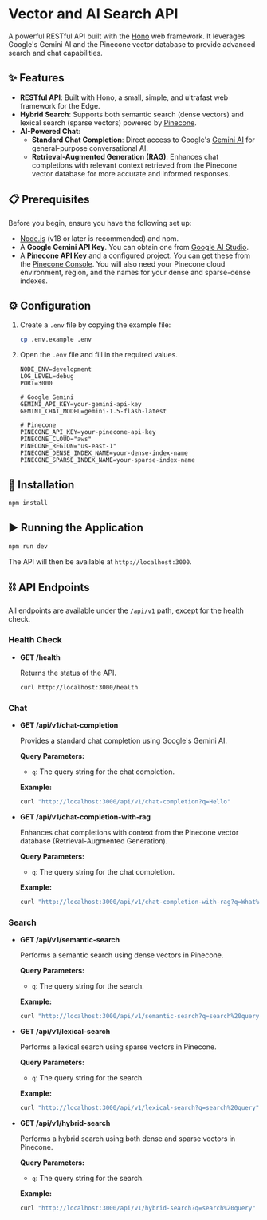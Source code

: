 # Vector and AI Search API

A powerful RESTful API built with the [Hono](https://hono.dev/) web framework. It leverages Google's Gemini AI and the Pinecone vector database to provide advanced search and chat capabilities.

## ✨ Features

- **RESTful API**: Built with Hono, a small, simple, and ultrafast web framework for the Edge.
- **Hybrid Search**: Supports both semantic search (dense vectors) and lexical search (sparse vectors) powered by [Pinecone](https://www.pinecone.io/).
- **AI-Powered Chat**:
    - **Standard Chat Completion**: Direct access to Google's [Gemini AI](https://ai.google.dev/) for general-purpose conversational AI.
    - **Retrieval-Augmented Generation (RAG)**: Enhances chat completions with relevant context retrieved from the Pinecone vector database for more accurate and informed responses.

## 📋 Prerequisites

Before you begin, ensure you have the following set up:

- [Node.js](https://nodejs.org/) (v18 or later is recommended) and npm.
- A **Google Gemini API Key**. You can obtain one from [Google AI Studio](https://aistudio.google.com/app/apikey).
- A **Pinecone API Key** and a configured project. You can get these from the [Pinecone Console](https://app.pinecone.io/). You will also need your Pinecone cloud environment, region, and the names for your dense and sparse-dense indexes.

## ⚙️ Configuration

1.  Create a `.env` file by copying the example file:

    ```bash
    cp .env.example .env
    ```

2.  Open the `.env` file and fill in the required values.

    ```dotenv
    NODE_ENV=development
    LOG_LEVEL=debug
    PORT=3000

    # Google Gemini
    GEMINI_API_KEY=your-gemini-api-key
    GEMINI_CHAT_MODEL=gemini-1.5-flash-latest

    # Pinecone
    PINECONE_API_KEY=your-pinecone-api-key
    PINECONE_CLOUD="aws"
    PINECONE_REGION="us-east-1"
    PINECONE_DENSE_INDEX_NAME=your-dense-index-name
    PINECONE_SPARSE_INDEX_NAME=your-sparse-index-name
    ```

## 🚀 Installation

```bash
npm install
```

## ▶️ Running the Application

```bash
npm run dev
```

The API will then be available at `http://localhost:3000`.

## ⛓️ API Endpoints

All endpoints are available under the `/api/v1` path, except for the health check.

### Health Check

-   **GET /health**

    Returns the status of the API.

    ```bash
    curl http://localhost:3000/health
    ```

### Chat

-   **GET /api/v1/chat-completion**

    Provides a standard chat completion using Google's Gemini AI.

    **Query Parameters:**

    -   `q`: The query string for the chat completion.

    **Example:**

    ```bash
    curl "http://localhost:3000/api/v1/chat-completion?q=Hello"
    ```

-   **GET /api/v1/chat-completion-with-rag**

    Enhances chat completions with context from the Pinecone vector database (Retrieval-Augmented Generation).

    **Query Parameters:**

    -   `q`: The query string for the chat completion.

    **Example:**

    ```bash
    curl "http://localhost:3000/api/v1/chat-completion-with-rag?q=What%20is%20the%20capital%20of%20France"
    ```

### Search

-   **GET /api/v1/semantic-search**

    Performs a semantic search using dense vectors in Pinecone.

    **Query Parameters:**

    -   `q`: The query string for the search.

    **Example:**

    ```bash
    curl "http://localhost:3000/api/v1/semantic-search?q=search%20query"
    ```

-   **GET /api/v1/lexical-search**

    Performs a lexical search using sparse vectors in Pinecone.

    **Query Parameters:**

    -   `q`: The query string for the search.

    **Example:**

    ```bash
    curl "http://localhost:3000/api/v1/lexical-search?q=search%20query"
    ```

-   **GET /api/v1/hybrid-search**

    Performs a hybrid search using both dense and sparse vectors in Pinecone.

    **Query Parameters:**

    -   `q`: The query string for the search.

    **Example:**

    ```bash
    curl "http://localhost:3000/api/v1/hybrid-search?q=search%20query"
    ```
